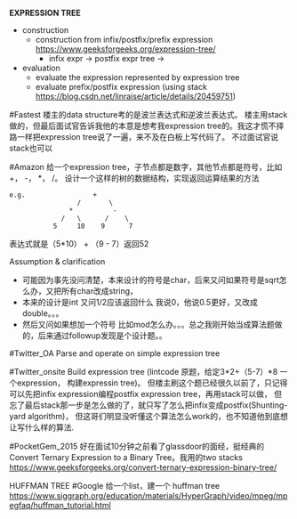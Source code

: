 **EXPRESSION TREE**

* construction
  * construction from infix/postfix/prefix expression https://www.geeksforgeeks.org/expression-tree/
     * infix expr -> postfix expr tree -> 
* evaluation
  * evaluate the expression represented by expression tree
  * evaluate prefix/postfix expression (using stack https://blog.csdn.net/linraise/article/details/20459751)

  
#Fastest
楼主的data structure考的是波兰表达式和逆波兰表达式。
楼主用stack做的，但最后面试官告诉我他的本意是想考我expression tree的。我这才慌不择路一样把expression tree说了一遍，来不及在白板上写代码了。
 不过面试官说stack也可以

#Amazon
给一个expression tree，子节点都是数字，其他节点都是符号，比如+， -， *， /。 设计一个这样的树的数据结构，实现返回运算结果的方法

```
e.g.                 +
                 /       \ 
               *          -
             /   \      /    \  
           5     10    9      7
```

表达式就是（5*10） + （9 - 7）返回52

Assumption & clarification
- 可能因为事先没问清楚，本来设计的符号是char，后来又问如果符号是sqrt怎么办，又把所有char改成string，
- 本来的设计是int 又问1/2应该返回什么 我说0，他说0.5更好，又改成double。。。
- 然后又问如果想加一个符号 比如mod怎么办。。。总之我刚开始当成算法题做的，后来通过followup发现是个设计题。。

#Twitter_OA
Parse and operate on simple expression tree

#Twitter_onsite
Build expression tree (lintcode 原题，给定3*2+（5-7）*8 一个expression， 构建expressin tree)。 
但楼主刷这个题已经很久以前了，只记得可以先把infix expression编程postfix expression tree，再用stack可以做，
但忘了最后stack那一步是怎么做的了，就只写了怎么把infix变成postfix(Shunting-yard algorithm)，
但这哥们明显没听懂这个算法怎么work的，也不知道他到底想让写什么样的算法. 

#PocketGem_2015
好在面试10分钟之前看了glassdoor的面经，挺经典的Convert Ternary Expression to a Binary Tree。我用的two stacks
https://www.geeksforgeeks.org/convert-ternary-expression-binary-tree/

HUFFMAN TREE
#Google 给一个list，建一个 huffman tree 
https://www.siggraph.org/education/materials/HyperGraph/video/mpeg/mpegfaq/huffman_tutorial.html


